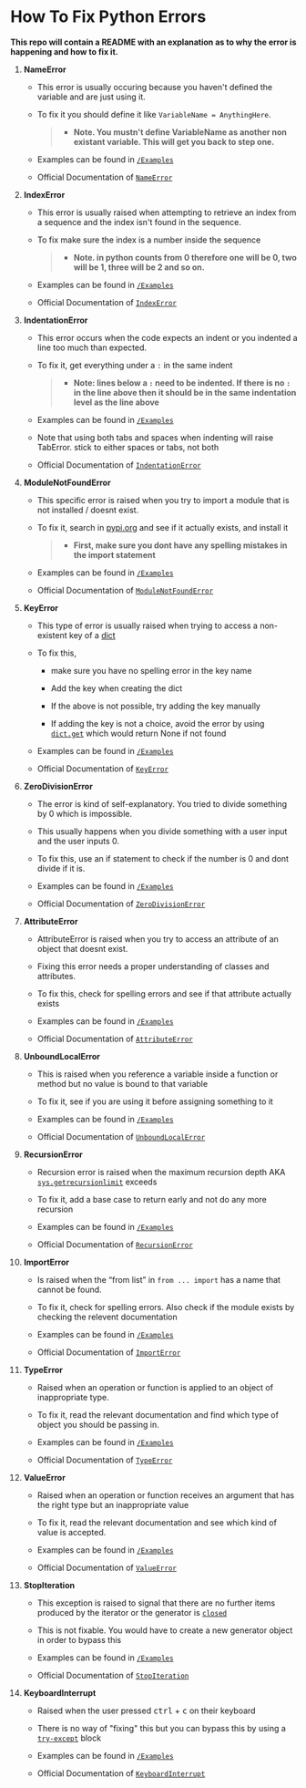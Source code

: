 # How To Fix Python Errors

**This repo will contain a README with an explanation as to why the error is happening and how to fix it.**

1. **NameError**

    - This error is usually occuring because you haven't defined the variable and are just using it.

    - To fix it you should define it like `VariableName = AnythingHere`.

        > - **Note. You mustn't define VariableName as another non existant variable. This will get you back to step one.**

    - Examples can be found in [`/Examples`](./Examples/NameErrorSolve.py)

    - Official Documentation of [`NameError`](https://docs.python.org/3/library/exceptions.html#NameError)

2. **IndexError**
    - This error is usually raised when attempting to retrieve an index from a sequence and the index isn't found in the sequence.

    - To fix make sure the index is a number inside the sequence

        > - **Note. in python counts from 0 therefore one will be 0, two will be 1, three will be 2 and so on.**

    - Examples can be found in [`/Examples`](./Examples/IndexErrorSolve.py)

    - Official Documentation of [`IndexError`](https://docs.python.org/3/library/exceptions.html#IndexError)

3. **IndentationError**
    - This error occurs when the code expects an indent or you indented a line too much than expected.

    - To fix it, get everything under a `:` in the same indent

        > - **Note: lines below a `:` need to be indented. If there is no `:` in the line above then it should be in the same indentation level as the line above**

    - Examples can be found in [`/Examples`](./Examples/IndentationErrorSolve.py)

    - Note that using both tabs and spaces when indenting will raise TabError. stick to either spaces or tabs, not both

    - Official Documentation of [`IndentationError`](https://docs.python.org/3/library/exceptions.html#IndentationError)

4. **ModuleNotFoundError**
    - This specific error is raised when you try to import a module that is not installed / doesnt exist.

    - To fix it, search in [pypi.org](https://pypi.org) and see if it actually exists, and install it

       > - **First, make sure you dont have any spelling mistakes in the import statement**

    - Examples can be found in [`/Examples`](./Examples/ModuleNotFoundErrorSolve.py)

    - Official Documentation of [`ModuleNotFoundError`](https://docs.python.org/3/library/exceptions.html#ModuleNotFoundError)

5. **KeyError**
    - This type of error is usually raised when trying to access a non-existent key of a [dict](https://docs.python.org/3/library/stdtypes.html#dict)

    - To fix this,

        - make sure you have no spelling error in the key name

        - Add the key when creating the dict

        - If the above is not possible, try adding the key manually

        - If adding the key is not a choice, avoid the error by using  [`dict.get`](https://docs.python.org/3/library/stdtypes.html#dict.get) which would return None if not found

    - Examples can be found in [`/Examples`](./Examples/KeyErrorSolve.py)

    - Official Documentation of [`KeyError`](https://docs.python.org/3/library/exceptions.html#KeyError)

6. **ZeroDivisionError**
    - The error is kind of self-explanatory. You tried to divide something by 0 which is impossible.

    - This usually happens when you divide something with a user input and the user inputs 0.

    - To fix this, use an if statement to check if the number is 0 and dont divide if it is.

    - Examples can be found in [`/Examples`](./Examples/ZeroDivisionErrorSolve.py)

    - Official Documentation of [`ZeroDivisionError`](https://docs.python.org/3/library/exceptions.html#ZeroDivisionError)

7. **AttributeError**
    - AttributeError is raised when you try to access an attribute of an object that doesnt exist.

    - Fixing this error needs a proper understanding of classes and attributes.

    - To fix this, check for spelling errors and see if that attribute actually exists

    - Examples can be found in [`/Examples`](./Examples/AttributeErrorSolve.py)

    - Official Documentation of [`AttributeError`](https://docs.python.org/3/library/exceptions.html#AttributeError)

8. **UnboundLocalError**
    - This is raised when you reference a variable inside a function or method but no value is bound to that variable

    - To fix it, see if you are using it before assigning something to it

    - Examples can be found in [`/Examples`](./Examples/UnboundLocalErrorSolve.py)

    - Official Documentation of [`UnboundLocalError`](https://docs.python.org/3/library/exceptions.html#UnboundLocalError)

9. **RecursionError**
    - Recursion error is raised when the maximum recursion depth AKA [`sys.getrecursionlimit`](https://docs.python.org/3/library/sys.html#sys.getrecursionlimit) exceeds

    - To fix it, add a base case to return early and not do any more recursion

    - Examples can be found in [`/Examples`](./Examples/RecursionErrorSolve.py)

    - Official Documentation of [`RecursionError`](https://docs.python.org/3/library/exceptions.html#RecursionError)

10. **ImportError**
    - Is raised when the “from list” in `from ... import` has a name that cannot be found.

    - To fix it, check for spelling errors. Also check if the module exists by checking the relevent documentation

    - Examples can be found in [`/Examples`](./Examples/ImportErrorSolve.py)

    - Official Documentation of [`ImportError`](https://docs.python.org/3/library/exceptions.html#ImportError)

11. **TypeError**
    - Raised when an operation or function is applied to an object of inappropriate type.

    - To fix it, read the relevant documentation and find which type of object you should be passing in.

    - Examples can be found in [`/Examples`](./Examples/TypeErrorSolve.py)

    - Official Documentation of [`TypeError`](https://docs.python.org/3/library/exceptions.html#TypeError)

12. **ValueError**
    - Raised when an operation or function receives an argument that has the right type but an inappropriate value

    - To fix it, read the relevant documentation and see which kind of value is accepted.

    - Examples can be found in [`/Examples`](./Examples/ValueErrorSolve.py)

    - Official Documentation of [`ValueError`](https://docs.python.org/3/library/exceptions.html#ValueError)

13. **StopIteration**
    - This exception is raised to signal that there are no further items produced by the iterator or the generator is [`closed`](https://docs.python.org/3/reference/expressions.html#generator.close)

    - This is not fixable. You would have to create a new generator object in order to bypass this

    - Examples can be found in [`/Examples`](./Examples/StopIterationSolve.py)

    - Official Documentation of [`StopIteration`](https://docs.python.org/3/library/exceptions.html#StopIteration)

14. **KeyboardInterrupt**
    - Raised when the user pressed <kbd>ctrl</kbd> + <kbd>c</kbd> on their keyboard

    - There is no way of "fixing" this but you can bypass this by using a [`try-except`](https://docs.python.org/3/tutorial/errors.html#handling-exceptions) block

    - Examples can be found in [`/Examples`](./Examples/KeyboardInterruptSolve.py)

    - Official Documentation of [`KeyboardInterrupt`](https://docs.python.org/3/library/exceptions.html#KeyboardInterrupt)
